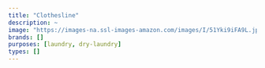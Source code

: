 ```yaml
---
title: "Clothesline"
description: ~
image: "https://images-na.ssl-images-amazon.com/images/I/51Yki9iFA9L.jpg"
brands: []
purposes: [laundry, dry-laundry]
types: []
---
```

